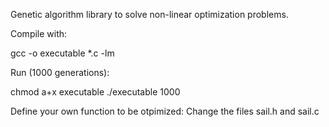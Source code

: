 Genetic algorithm library to solve non-linear optimization problems.

Compile with:

gcc -o executable \*.c -lm

Run (1000 generations):

chmod a+x executable
./executable 1000

Define your own function to be otpimized:
Change the files sail.h and sail.c
